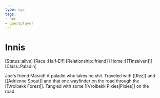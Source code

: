 ```yaml
---
type: npc
tags: 
- npc
- guestplayer
---
```


# Innis

[Status::alive]
[Race::Half-Elf]
[Relationship::friend]
[Home::[[Tinzelven]]]
[Class::Paladin]

Joe's friend Maraid! A paladin who takes no shit. Traveled with [[Rez]] and [[Adrienne Spout]] and that one wayfinder on the road through the [[Vrolbekk Forest]]. Tangled with some [[Vrolbekk Pixies|Pixies]] on the road.

